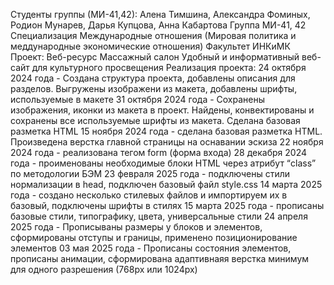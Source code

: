 Студенты группы (МИ-41,42): Алена Тимшина, Александра Фоминых, Родион Мунарев, Дарья Купцова, Анна Кабартова
Группа МИ-41, 42
Специализация Международные отношения (Мировая политика и меддународные экономические отношения)
Факультет ИНКиМК
Проект: Вeб-ресурс Массажный салон
Удобный и информативный веб-сайт для культурного просвещения
Реализация проекта:
24 октября 2024 года - Создана структура проекта, добавлены описания для разделов. Выгружены изображени из макета, добавлены шрифты, используемые в макете
31 октября 2024 года - Сохранены изображения, иконки из макета в проект. Найдены, конвектированы и сохранены все используемые шрифты из макета. Сделана базовая разметка HTML
15 ноября 2024 года - сделана базовая разметка HTML. Произведена верстка главной страницы на оснавании эскиза
22 ноября 2024 года - реализована тегом form (форма входа)
28 декабря 2024 года - проименованы необходимые блоки HTML через атрибут “class” по методологии БЭМ
23 февраля 2025 года - подключены стили нормализации в head, подключен базовый файл style.css
14 марта 2025 года - создано несколько стилевых файлов и импортируем их в базовый, подключены шрифты в стилях
15 марта 2025 года - прописаны базовые стили, типографику, цвета, универсальные стили
24 апреля 2025 года - Прописываны размеры у блоков и элементов, сформированы отступы и границы, применено позиционирование элементов
03 мая 2025 года - Прописаны состояния элементов, прописаны анимации, сформирована адаптивнаяя верстка минимум для одного разрешения (768px или 1024px)

